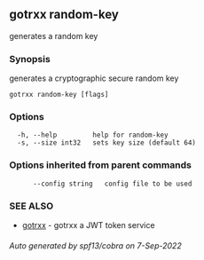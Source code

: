 ## gotrxx random-key

generates a random key

### Synopsis

generates a cryptographic secure random key

```
gotrxx random-key [flags]
```

### Options

```
  -h, --help         help for random-key
  -s, --size int32   sets key size (default 64)
```

### Options inherited from parent commands

```
      --config string   config file to be used
```

### SEE ALSO

* [gotrxx](gotrxx.md)	 - gotrxx a JWT token service

###### Auto generated by spf13/cobra on 7-Sep-2022
